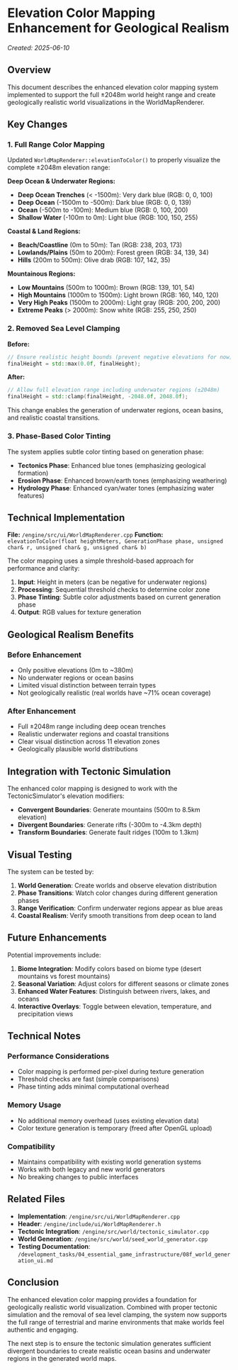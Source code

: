 # Elevation Color Mapping Enhancement for Geological Realism
*Created: 2025-06-10*

## Overview

This document describes the enhanced elevation color mapping system implemented to support the full ±2048m world height range and create geologically realistic world visualizations in the WorldMapRenderer.

## Key Changes

### 1. Full Range Color Mapping
Updated `WorldMapRenderer::elevationToColor()` to properly visualize the complete ±2048m elevation range:

**Deep Ocean & Underwater Regions:**
- **Deep Ocean Trenches** (< -1500m): Very dark blue (RGB: 0, 0, 100)
- **Deep Ocean** (-1500m to -500m): Dark blue (RGB: 0, 0, 139)
- **Ocean** (-500m to -100m): Medium blue (RGB: 0, 100, 200)
- **Shallow Water** (-100m to 0m): Light blue (RGB: 100, 150, 255)

**Coastal & Land Regions:**
- **Beach/Coastline** (0m to 50m): Tan (RGB: 238, 203, 173)
- **Lowlands/Plains** (50m to 200m): Forest green (RGB: 34, 139, 34)
- **Hills** (200m to 500m): Olive drab (RGB: 107, 142, 35)

**Mountainous Regions:**
- **Low Mountains** (500m to 1000m): Brown (RGB: 139, 101, 54)
- **High Mountains** (1000m to 1500m): Light brown (RGB: 160, 140, 120)
- **Very High Peaks** (1500m to 2000m): Light gray (RGB: 200, 200, 200)
- **Extreme Peaks** (> 2000m): Snow white (RGB: 255, 250, 250)

### 2. Removed Sea Level Clamping
**Before:** 
```cpp
// Ensure realistic height bounds (prevent negative elevations for now)
finalHeight = std::max(0.0f, finalHeight);
```

**After:**
```cpp
// Allow full elevation range including underwater regions (±2048m)
finalHeight = std::clamp(finalHeight, -2048.0f, 2048.0f);
```

This change enables the generation of underwater regions, ocean basins, and realistic coastal transitions.

### 3. Phase-Based Color Tinting
The system applies subtle color tinting based on generation phase:

- **Tectonics Phase**: Enhanced blue tones (emphasizing geological formation)
- **Erosion Phase**: Enhanced brown/earth tones (emphasizing weathering)
- **Hydrology Phase**: Enhanced cyan/water tones (emphasizing water features)

## Technical Implementation

**File:** `/engine/src/ui/WorldMapRenderer.cpp`
**Function:** `elevationToColor(float heightMeters, GenerationPhase phase, unsigned char& r, unsigned char& g, unsigned char& b)`

The color mapping uses a simple threshold-based approach for performance and clarity:

1. **Input**: Height in meters (can be negative for underwater regions)
2. **Processing**: Sequential threshold checks to determine color zone
3. **Phase Tinting**: Subtle color adjustments based on current generation phase
4. **Output**: RGB values for texture generation

## Geological Realism Benefits

### Before Enhancement
- Only positive elevations (0m to ~380m)
- No underwater regions or ocean basins
- Limited visual distinction between terrain types
- Not geologically realistic (real worlds have ~71% ocean coverage)

### After Enhancement
- Full ±2048m range including deep ocean trenches
- Realistic underwater regions and coastal transitions
- Clear visual distinction across 11 elevation zones
- Geologically plausible world distributions

## Integration with Tectonic Simulation

The enhanced color mapping is designed to work with the TectonicSimulator's elevation modifiers:

- **Convergent Boundaries**: Generate mountains (500m to 8.5km elevation)
- **Divergent Boundaries**: Generate rifts (-300m to -4.3km depth)
- **Transform Boundaries**: Generate fault ridges (100m to 1.3km)

## Visual Testing

The system can be tested by:

1. **World Generation**: Create worlds and observe elevation distribution
2. **Phase Transitions**: Watch color changes during different generation phases
3. **Range Verification**: Confirm underwater regions appear as blue areas
4. **Coastal Realism**: Verify smooth transitions from deep ocean to land

## Future Enhancements

Potential improvements include:

1. **Biome Integration**: Modify colors based on biome type (desert mountains vs forest mountains)
2. **Seasonal Variation**: Adjust colors for different seasons or climate zones
3. **Enhanced Water Features**: Distinguish between rivers, lakes, and oceans
4. **Interactive Overlays**: Toggle between elevation, temperature, and precipitation views

## Technical Notes

### Performance Considerations
- Color mapping is performed per-pixel during texture generation
- Threshold checks are fast (simple comparisons)
- Phase tinting adds minimal computational overhead

### Memory Usage
- No additional memory overhead (uses existing elevation data)
- Color texture generation is temporary (freed after OpenGL upload)

### Compatibility
- Maintains compatibility with existing world generation systems
- Works with both legacy and new world generators
- No breaking changes to public interfaces

## Related Files

- **Implementation**: `/engine/src/ui/WorldMapRenderer.cpp`
- **Header**: `/engine/include/ui/WorldMapRenderer.h`
- **Tectonic Integration**: `/engine/src/world/tectonic_simulator.cpp`
- **World Generation**: `/engine/src/world/seed_world_generator.cpp`
- **Testing Documentation**: `/development_tasks/04_essential_game_infrastructure/08f_world_generation_ui.md`

## Conclusion

The enhanced elevation color mapping provides a foundation for geologically realistic world visualization. Combined with proper tectonic simulation and the removal of sea level clamping, the system now supports the full range of terrestrial and marine environments that make worlds feel authentic and engaging.

The next step is to ensure the tectonic simulation generates sufficient divergent boundaries to create realistic ocean basins and underwater regions in the generated world maps.
